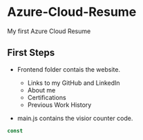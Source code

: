 # Azure-Cloud-Resume
My first Azure Cloud Resume

## First Steps
- Frontend folder contais the website.
    - Links to my GitHub and LinkedIn
    - About me
    - Certifications
    - Previous Work History

- main.js contains the visior counter code.

```js
const
```